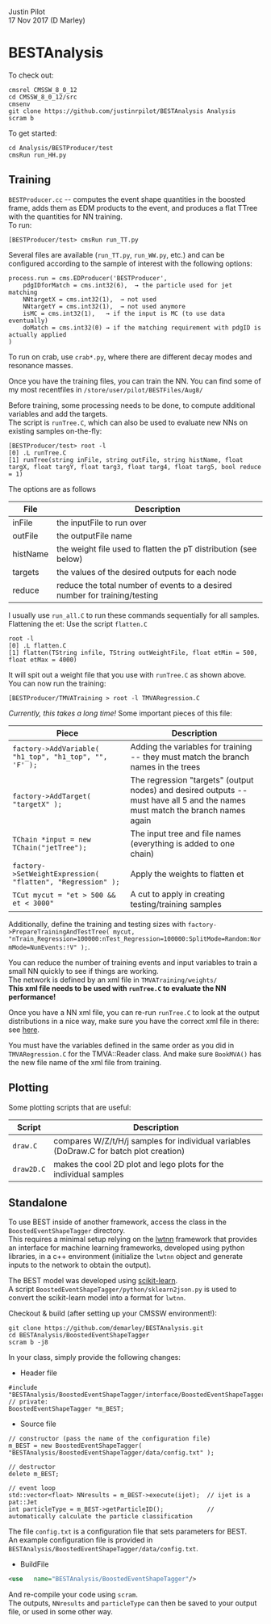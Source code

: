 Justin Pilot  
17 Nov 2017 (D Marley) 

# BESTAnalysis

To check out:
```
cmsrel CMSSW_8_0_12
cd CMSSW_8_0_12/src
cmsenv
git clone https://github.com/justinrpilot/BESTAnalysis Analysis
scram b 
```

To get started:
```
cd Analysis/BESTProducer/test
cmsRun run_HH.py
```

## Training

`BESTProducer.cc` -- computes the event shape quantities in the boosted frame, 
adds them as EDM products to the event, and produces a flat TTree with the quantities for NN training.  
To run:
```
[BESTProducer/test> cmsRun run_TT.py
```

Several files are available (`run_TT.py`, `run_WW.py`, etc.) 
and can be configured according to the sample of interest with the following options:

```
process.run = cms.EDProducer('BESTProducer',
	pdgIDforMatch = cms.int32(6),  → the particle used for jet matching
	NNtargetX = cms.int32(1),  → not used
	NNtargetY = cms.int32(1),  → not used anymore
	isMC = cms.int32(1),   → if the input is MC (to use data eventually)
	doMatch = cms.int32(0) → if the matching requirement with pdgID is actually applied
)
```

To run on crab, use `crab*.py`, where there are different decay modes and resonance masses.

Once you have the training files, you can train the NN.  You can find some of my most recentfiles in 
`/store/user/pilot/BESTFiles/Aug8/`

Before training, some processing needs to be done, to compute additional variables and add the targets.  
The script is `runTree.C`, which can also be used to evaluate new NNs on existing samples on-the-fly:

```
[BESTProducer/test> root -l
[0] .L runTree.C
[1] runTree(string inFile, string outFile, string histName, float targX, float targY, float targ3, float targ4, float targ5, bool reduce = 1)
```

The options are as follows

File | Description
---- | -----------
inFile   | the inputFile to run over
outFile  | the outputFile name
histName | the weight file used to flatten the pT distribution (see below)
targets  | the values of the desired outputs for each node
reduce   | reduce the total number of events to a desired number for training/testing


I usually use `run_all.C` to run these commands sequentially for all samples.  
Flattening the et: Use the script `flatten.C`

```
root -l
[0] .L flatten.C
[1] flatten(TString infile, TString outWeightFile, float etMin = 500, float etMax = 4000)
```

It will spit out a weight file that you use with `runTree.C` as shown above.  
You can now run the training:

```
[BESTProducer/TMVATraining > root -l TMVARegression.C  
```

*Currently, this takes a long time!*
Some important pieces of this file:

Piece | Description
----- | -----
`factory->AddVariable( "h1_top", "h1_top", "", 'F' );`  | Adding the variables for training -- they must match the branch names in the trees
`factory->AddTarget( "targetX" );`       |   The regression "targets" (output nodes) and desired outputs -- must have all 5 and the names must match the branch names again
`TChain *input = new TChain("jetTree");` |  The input tree and file names (everything is added to one chain)
`factory->SetWeightExpression( "flatten", "Regression" );` |  Apply the weights to flatten et
`TCut mycut = "et > 500 && et < 3000"`   |  A cut to apply in creating testing/training samples

Additionally, define the training and testing sizes with `factory->PrepareTrainingAndTestTree( mycut, "nTrain_Regression=100000:nTest_Regression=100000:SplitMode=Random:NormMode=NumEvents:!V" );`.


You can reduce the number of training events and input variables to train a small NN quickly to see if things are working.  
The network is defined by an xml file in `TMVATraining/weights/`  
**This xml file needs to be used with `runTree.C` to evaluate the NN performance!**

Once you have a NN xml file, you can re-run `runTree.C` to look at the output distributions in a nice way, 
make sure you have the correct xml file in there: see [here](https://github.com/justinrpilot/BESTAnalysis/blob/master/BESTProducer/test/runTree.C#L139).

You must have the variables defined in the same order as you did in `TMVARegression.C` for the TMVA::Reader class.
And make sure `BookMVA()` has the new file name of the xml file from training.



## Plotting

Some plotting scripts that are useful:

Script | Description
------ | ------
`draw.C`   | compares W/Z/t/H/j samples for individual variables (DoDraw.C for batch plot creation)
`draw2D.C` | makes the cool 2D plot and lego plots for the individual samples



## Standalone

To use BEST inside of another framework, 
access the class in the `BoostedEventShapeTagger` directory.  
This requires a minimal setup relying on the [lwtnn](https://github.com/demarley/lwtnn/tree/CMSSW_8_0_X-compatible#cmssw-compatibility) framework 
that provides an interface for machine learning frameworks, developed using python libraries,
in a c++ environment (initialize the `lwtnn` object and generate inputs to the network to obtain the output).  

The BEST model was developed using [scikit-learn](http://scikit-learn.org/stable/modules/generated/sklearn.neural_network.MLPClassifier.html#sklearn.neural_network.MLPClassifier).  
A script `BoostedEventShapeTagger/python/sklearn2json.py` is used to convert the scikit-learn model
into a format for `lwtnn`.

Checkout & build (after setting up your CMSSW environment!):
```
git clone https://github.com/demarley/BESTAnalysis.git 
cd BESTAnalysis/BoostedEventShapeTagger
scram b -j8
```

In your class, simply provide the following changes:

- Header file
```
#include "BESTAnalysis/BoostedEventShapeTagger/interface/BoostedEventShapeTagger.h"
// private:
BoostedEventShapeTagger *m_BEST;
```

- Source file
```
// constructor (pass the name of the configuration file)
m_BEST = new BoostedEventShapeTagger( "BESTAnalysis/BoostedEventShapeTagger/data/config.txt" );

// destructor
delete m_BEST;

// event loop
std::vector<float> NNresults = m_BEST->execute(ijet);  // ijet is a pat::Jet
int particleType = m_BEST->getParticleID();            // automatically calculate the particle classification
```
The file `config.txt` is a configuration file that sets parameters for BEST.  
An example configuration file is provided in `BESTAnalysis/BoostedEventShapeTagger/data/config.txt`.

- BuildFile
```BuildFile.xml
<use   name="BESTAnalysis/BoostedEventShapeTagger"/>
```

And re-compile your code using `scram`.  
The outputs, `NNresults` and `particleType` can then be saved to your output file,
or used in some other way.
